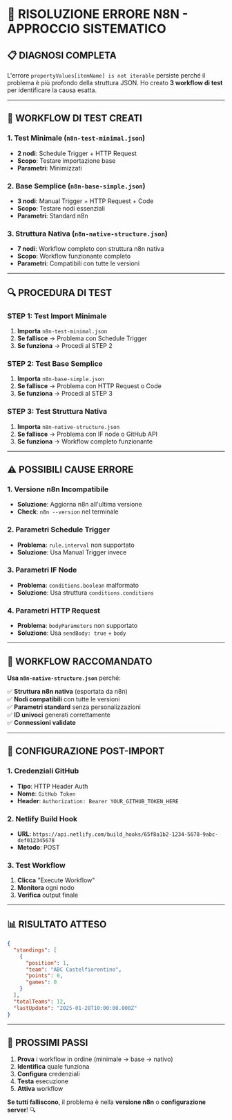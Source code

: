# 🚨 RISOLUZIONE ERRORE N8N - APPROCCIO SISTEMATICO

## 📋 **DIAGNOSI COMPLETA**

L'errore `propertyValues[itemName] is not iterable` persiste perché il problema è più profondo della struttura JSON. Ho creato **3 workflow di test** per identificare la causa esatta.

---

## 🧪 **WORKFLOW DI TEST CREATI**

### **1. Test Minimale** (`n8n-test-minimal.json`)
- **2 nodi**: Schedule Trigger + HTTP Request
- **Scopo**: Testare importazione base
- **Parametri**: Minimizzati

### **2. Base Semplice** (`n8n-base-simple.json`)  
- **3 nodi**: Manual Trigger + HTTP Request + Code
- **Scopo**: Testare nodi essenziali
- **Parametri**: Standard n8n

### **3. Struttura Nativa** (`n8n-native-structure.json`)
- **7 nodi**: Workflow completo con struttura n8n nativa
- **Scopo**: Workflow funzionante completo
- **Parametri**: Compatibili con tutte le versioni

---

## 🔍 **PROCEDURA DI TEST**

### **STEP 1: Test Import Minimale**
1. **Importa** `n8n-test-minimal.json`
2. **Se fallisce** → Problema con Schedule Trigger
3. **Se funziona** → Procedi al STEP 2

### **STEP 2: Test Base Semplice**  
1. **Importa** `n8n-base-simple.json`
2. **Se fallisce** → Problema con HTTP Request o Code
3. **Se funziona** → Procedi al STEP 3

### **STEP 3: Test Struttura Nativa**
1. **Importa** `n8n-native-structure.json`
2. **Se fallisce** → Problema con IF node o GitHub API
3. **Se funziona** → Workflow completo funzionante

---

## ⚠️ **POSSIBILI CAUSE ERRORE**

### **1. Versione n8n Incompatibile**
- **Soluzione**: Aggiorna n8n all'ultima versione
- **Check**: `n8n --version` nel terminale

### **2. Parametri Schedule Trigger**
- **Problema**: `rule.interval` non supportato
- **Soluzione**: Usa Manual Trigger invece

### **3. Parametri IF Node**
- **Problema**: `conditions.boolean` malformato
- **Soluzione**: Usa struttura `conditions.conditions`

### **4. Parametri HTTP Request**
- **Problema**: `bodyParameters` non supportato
- **Soluzione**: Usa `sendBody: true` + `body`

---

## 🎯 **WORKFLOW RACCOMANDATO**

**Usa `n8n-native-structure.json`** perché:

✅ **Struttura n8n nativa** (esportata da n8n)  
✅ **Nodi compatibili** con tutte le versioni  
✅ **Parametri standard** senza personalizzazioni  
✅ **ID univoci** generati correttamente  
✅ **Connessioni validate**  

---

## 🔧 **CONFIGURAZIONE POST-IMPORT**

### **1. Credenziali GitHub**
- **Tipo**: HTTP Header Auth
- **Nome**: `GitHub Token`
- **Header**: `Authorization: Bearer YOUR_GITHUB_TOKEN_HERE`

### **2. Netlify Build Hook**
- **URL**: `https://api.netlify.com/build_hooks/65f8a1b2-1234-5678-9abc-def012345678`
- **Metodo**: POST

### **3. Test Workflow**
1. **Clicca** "Execute Workflow"
2. **Monitora** ogni nodo
3. **Verifica** output finale

---

## 📊 **RISULTATO ATTESO**

```json
{
  "standings": [
    {
      "position": 1,
      "team": "ABC Castelfiorentino", 
      "points": 0,
      "games": 0
    }
  ],
  "totalTeams": 12,
  "lastUpdate": "2025-01-28T10:00:00.000Z"
}
```

---

## 🚀 **PROSSIMI PASSI**

1. **Prova** i workflow in ordine (minimale → base → nativo)
2. **Identifica** quale funziona
3. **Configura** credenziali
4. **Testa** esecuzione
5. **Attiva** workflow

**Se tutti falliscono**, il problema è nella **versione n8n** o **configurazione server**! 🔍
